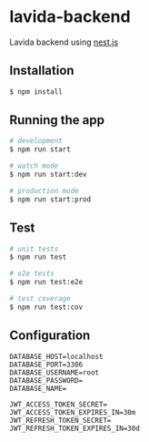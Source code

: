 # lavida-backend

Lavida backend using [nest.js](https://github.com/nestjs/nest)

## Installation

```bash
$ npm install
```

## Running the app

```bash
# development
$ npm run start

# watch mode
$ npm run start:dev

# production mode
$ npm run start:prod
```

## Test

```bash
# unit tests
$ npm run test

# e2e tests
$ npm run test:e2e

# test coverage
$ npm run test:cov
```

## Configuration

```:.env
DATABASE_HOST=localhost
DATABASE_PORT=3306
DATABASE_USERNAME=root
DATABASE_PASSWORD=
DATABASE_NAME=

JWT_ACCESS_TOKEN_SECRET=
JWT_ACCESS_TOKEN_EXPIRES_IN=30m
JWT_REFRESH_TOKEN_SECRET=
JWT_REFRESH_TOKEN_EXPIRES_IN=30d
```
